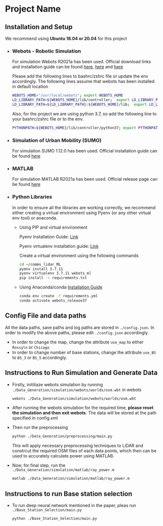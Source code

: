 # Project Name

## Installation and Setup

We recommend using **Ubuntu 18.04 or 20.04** for this project

*   ### Webots - Robotic Simulation
    For simulation Webots R2021a has been used. Official download links and installation guide can be found [here](https://github.com/cyberbotics/webots/releases/tag/R2021a), [here](https://cyberbotics.com/doc/guide/installing-webots) and [here](https://cyberbotics.com/doc/guide/using-python)

    Please add the following lines to bashrc/zshrc file or update the env accordingly. The following lines assume that webots has been installed in default location

    ```bash
    WEBOTS_HOME="/usr/local/webots"; export WEBOTS_HOME
    LD_LIBRARY_PATH=${WEBOTS_HOME}/lib/controller;  export LD_LIBRARY_PATH
    LD_LIBRARY_PATH=${LD_LIBRARY_PATH}:${WEBOTS_HOME}/lib;  export LD_LIBRARY_PATH
    ```
        
    Also, for the project we are using python 3.7, so add the following line to your bashrc/zshrc file or to the env.

    ```bash
    PYTHONPATH=${WEBOTS_HOME}/lib/controller/python37; export PYTHONPATH
    ```

*   ### Simulation of Urban Mobility (SUMO)
    For simulation SUMO 1.12.0 has been used. Official installation guide can be found [here](https://sumo.dlr.de/docs/Downloads.php)

*   ### MATLAB
    For simulation MATLAB R2021a has been used. Official release page can be found [here](https://in.mathworks.com/products/new_products/release2021a.html)

*   ### Python Libraries
    In order to ensure all the libraries are working correctly, we recommend either creating a virtual environment using Pyenv (or any other virtual env tool)  or anaconda.

    *   Using PIP and virtual environment
    
        Pyenv Installation Guide: [Link](https://github.com/pyenv/pyenv#installation)

        Pyenv virtualenv installation guide: [Link](https://github.com/pyenv/pyenv-virtualenv#installation)
        
        Create a virtual environment using the following commands
        
        ```bash
        cd ~/comms_lidar_ML
        pyenv install 3.7.11
        pyenv virtualenv 3.7.11 webots_ml
        pip install -r requirements.txt
        ```
    *   Using Anaconda/conda [Installation Guide](https://docs.anaconda.com/anaconda/install/index.html)

        ```bash
        conda env create -f requirements.yml
        conda activate webots_release37
        ```



## Config File and data paths
All the data paths, save paths and log paths are stored in ```./config.json```. In order to modify the above paths, please edit ```./config.json``` accordingly.

*   In order to change the map, change the attribute ```use_map``` to either ```Rossyln``` or ```Chicago```
*   In order to change number of base stations, change the attribute ```use_BS``` to ```BS_3``` or ```BS_5``` accordingly.

## Instructions to Run Simulation and Generate Data
*   Firstly, initiliaze webots simulation by running ```./Data_Generation/simulation/webots/worlds/osm.wbt``` in webots

    ```bash   
    webots ./Data_Generation/simulation/webots/worlds/osm.wbt
    ```
    
*   After running the webots simulation for the required time, **please reset the simulation and then exit webots**. 
The data will be stored at the path specified in config.xml

*   Then run the preprocessing
    ```bash
    python ./Data_Generation/preprocessing/main.py
    ```    
    This will apply necessary preprocessing techniques to LiDAR and constrcut the required OSM files of each data points, which then can be used to accurately calculate power using MATLAB.

*   Now, for final step, run the ```./Data_Generation/simulation/matlab/ray_power.m```

    ```bash
    matlab ./Data_Generation/simulation/matlab/ray_power.m
    ```

## Instructions to run Base station selection
*   To run deep neural network mentioned in the paper, pleas run ```./Base_Station_Selection/main.py```
    ```
    python ./Base_Station_Selection/main.py
    ```
